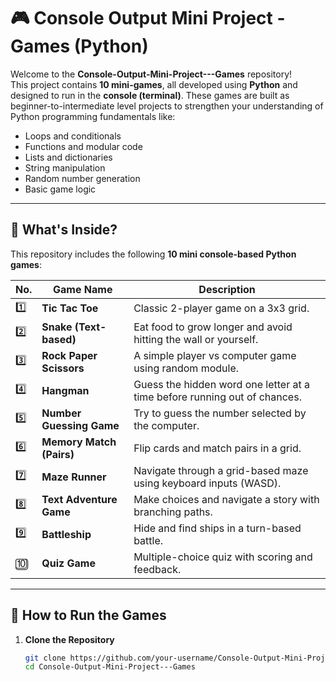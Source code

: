 # 🎮 Console Output Mini Project - Games (Python)

Welcome to the **Console-Output-Mini-Project---Games** repository!  
This project contains **10 mini-games**, all developed using **Python** and designed to run in the **console (terminal)**. These games are built as beginner-to-intermediate level projects to strengthen your understanding of Python programming fundamentals like:

- Loops and conditionals
- Functions and modular code
- Lists and dictionaries
- String manipulation
- Random number generation
- Basic game logic

---

## 🧩 What's Inside?

This repository includes the following **10 mini console-based Python games**:

| No. | Game Name                  | Description                                                                 |
|-----|----------------------------|-----------------------------------------------------------------------------|
| 1️⃣ | **Tic Tac Toe**            | Classic 2-player game on a 3x3 grid.                                         |
| 2️⃣ | **Snake (Text-based)**     | Eat food to grow longer and avoid hitting the wall or yourself.             |
| 3️⃣ | **Rock Paper Scissors**    | A simple player vs computer game using random module.                       |
| 4️⃣ | **Hangman**                | Guess the hidden word one letter at a time before running out of chances.   |
| 5️⃣ | **Number Guessing Game**   | Try to guess the number selected by the computer.                           |
| 6️⃣ | **Memory Match (Pairs)**   | Flip cards and match pairs in a grid.                                       |
| 7️⃣ | **Maze Runner**            | Navigate through a grid-based maze using keyboard inputs (WASD).            |
| 8️⃣ | **Text Adventure Game**    | Make choices and navigate a story with branching paths.                     |
| 9️⃣ | **Battleship**             | Hide and find ships in a turn-based battle.                                 |
| 🔟 | **Quiz Game**              | Multiple-choice quiz with scoring and feedback.                             |

---

## 🚀 How to Run the Games

1. **Clone the Repository**
   ```bash
   git clone https://github.com/your-username/Console-Output-Mini-Project---Games.git
   cd Console-Output-Mini-Project---Games
